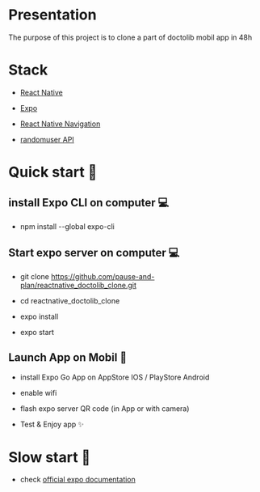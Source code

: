 # Presentation

The purpose of this project is to clone a part of doctolib mobil app in 48h

# Stack

- [React Native](https://reactnative.dev/)

- [Expo](https://docs.expo.dev/)

- [React Native Navigation](https://reactnavigation.org/)

- [randomuser API](https://randomuser.me/)

# Quick start 🐆

## install Expo CLI on computer 💻

- npm install --global expo-cli

## Start expo server on computer 💻

- git clone https://github.com/pause-and-plan/reactnative_doctolib_clone.git

- cd reactnative_doctolib_clone

- expo install

- expo start

## Launch App on Mobil 📱

- install Expo Go App on AppStore IOS / PlayStore Android

- enable wifi

- flash expo server QR code (in App or with camera)

- Test & Enjoy app ✨

# Slow start 🐌

- check [official expo documentation](https://docs.expo.dev/get-started/installation/)
